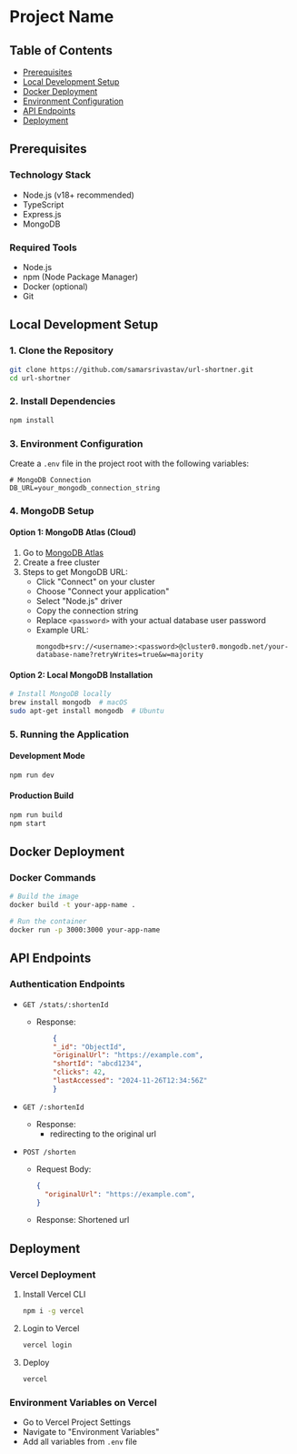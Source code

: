 # Project Name

## Table of Contents
- [Prerequisites](#prerequisites)
- [Local Development Setup](#local-development-setup)
- [Docker Deployment](#docker-deployment)
- [Environment Configuration](#environment-configuration)
- [API Endpoints](#api-endpoints)
- [Deployment](#deployment)

## Prerequisites

### Technology Stack
- Node.js (v18+ recommended)
- TypeScript
- Express.js
- MongoDB

### Required Tools
- Node.js
- npm (Node Package Manager)
- Docker (optional)
- Git

## Local Development Setup

### 1. Clone the Repository
```bash
git clone https://github.com/samarsrivastav/url-shortner.git
cd url-shortner
```

### 2. Install Dependencies
```bash
npm install
```

### 3. Environment Configuration
Create a `.env` file in the project root with the following variables:

```env
# MongoDB Connection
DB_URL=your_mongodb_connection_string

```

### 4. MongoDB Setup

#### Option 1: MongoDB Atlas (Cloud)
1. Go to [MongoDB Atlas](https://www.mongodb.com/cloud/atlas/register)
2. Create a free cluster
3. Steps to get MongoDB URL:
   - Click "Connect" on your cluster
   - Choose "Connect your application"
   - Select "Node.js" driver
   - Copy the connection string
   - Replace `<password>` with your actual database user password
   - Example URL:
     ```
     mongodb+srv://<username>:<password>@cluster0.mongodb.net/your-database-name?retryWrites=true&w=majority
     ```

#### Option 2: Local MongoDB Installation
```bash
# Install MongoDB locally
brew install mongodb  # macOS
sudo apt-get install mongodb  # Ubuntu
```

### 5. Running the Application

#### Development Mode
```bash
npm run dev
```

#### Production Build
```bash
npm run build
npm start
```

## Docker Deployment

### Docker Commands
```bash
# Build the image
docker build -t your-app-name .

# Run the container
docker run -p 3000:3000 your-app-name

```

## API Endpoints

### Authentication Endpoints
- `GET /stats/:shortenId`
    
  - Response:
    ```json
        {
        "_id": "ObjectId",
        "originalUrl": "https://example.com",
        "shortId": "abcd1234",
        "clicks": 42,
        "lastAccessed": "2024-11-26T12:34:56Z"
        }
    ```
- `GET /:shortenId`
    
  - Response:
    - redirecting to the original url

- `POST /shorten`
  - Request Body:
    ```json
    {
      "originalUrl": "https://example.com",
    }
    ```
  - Response: Shortened url

## Deployment

### Vercel Deployment
1. Install Vercel CLI
   ```bash
   npm i -g vercel
   ```

2. Login to Vercel
   ```bash
   vercel login
   ```

3. Deploy
   ```bash
   vercel
   ```

### Environment Variables on Vercel
- Go to Vercel Project Settings
- Navigate to "Environment Variables"
- Add all variables from `.env` file






